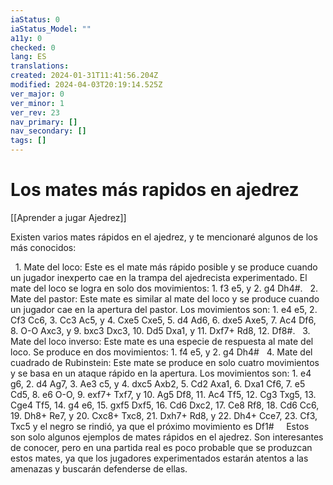 ```yaml
---
iaStatus: 0
iaStatus_Model: ""
a11y: 0
checked: 0
lang: ES
translations: 
created: 2024-01-31T11:41:56.204Z
modified: 2024-04-03T20:19:14.525Z
ver_major: 0
ver_minor: 1
ver_rev: 23
nav_primary: []
nav_secondary: []
tags: []
---
```

# Los mates más rapidos en ajedrez

[[Aprender a jugar Ajedrez]]

Existen varios mates rápidos en el ajedrez, y te mencionaré algunos de los más conocidos:

  1. Mate del loco: Este es el mate más rápido posible y se produce cuando un jugador inexperto cae en la trampa del ajedrecista experimentado. El mate del loco se logra en solo dos movimientos: 1. f3 e5, y 2. g4 Dh4#.
  2. Mate del pastor: Este mate es similar al mate del loco y se produce cuando un jugador cae en la apertura del pastor. Los movimientos son: 1. e4 e5, 2. Cf3 Cc6, 3. Cc3 Ac5, y 4. Cxe5 Cxe5, 5. d4 Ad6, 6. dxe5 Axe5, 7. Ac4 Df6, 8. O-O Axc3, y 9. bxc3 Dxc3, 10. Dd5 Dxa1, y 11. Dxf7+ Rd8, 12. Df8#.
  3. Mate del loco inverso: Este mate es una especie de respuesta al mate del loco. Se produce en dos movimientos: 1. f4 e5, y 2. g4 Dh4#
  4. Mate del cuadrado de Rubinstein: Este mate se produce en solo cuatro movimientos y se basa en un ataque rápido en la apertura. Los movimientos son: 1. e4 g6, 2. d4 Ag7, 3. Ae3 c5, y 4. dxc5 Axb2, 5. Cd2 Axa1, 6. Dxa1 Cf6, 7. e5 Cd5, 8. e6 O-O, 9. exf7+ Txf7, y 10. Ag5 Df8, 11. Ac4 Tf5, 12. Cg3 Txg5, 13. Cge4 Tf5, 14. g4 e6, 15. gxf5 Dxf5, 16. Cd6 Dxc2, 17. Ce8 Rf8, 18. Cd6 Cc6, 19. Dh8+ Re7, y 20. Cxc8+ Txc8, 21. Dxh7+ Rd8, y 22. Dh4+ Cce7, 23. Cf3, Txc5 y el negro se rindió, ya que el próximo movimiento es Df1#
  
  Estos son solo algunos ejemplos de mates rápidos en el ajedrez. Son interesantes de conocer, pero en una partida real es poco probable que se produzcan estos mates, ya que los jugadores experimentados estarán atentos a las amenazas y buscarán defenderse de ellas.
 